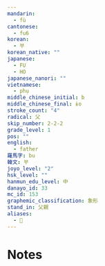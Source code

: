 ```yaml
---
mandarin:
  - fù
cantonese:
  - fu6
korean:
  - 부
korean_native: ""
japanese:
  - FU
  - HO
japanese_nanori: ""
vietnamese:
  - phụ
middle_chinese_initial: b
middle_chinese_final: ɨo
stroke_count: "4"
radical: 父
skip_number: 2-2-2
grade_level: 1
pos: ""
english:
  - father
羅馬字: bu
韓文: 부
joyo_level: "2"
hsk_level: ""
hanmun_edu_level: 中
danayo_id: 33
mc_id: 153
graphemic_classification: 象形
stand_in: 父親
aliases:
  - 𠇑
---
```


# Notes
